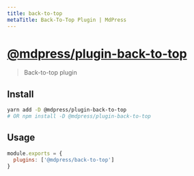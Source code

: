 ```yaml
---
title: back-to-top
metaTitle: Back-To-Top Plugin | MdPress
---
```


# [@mdpress/plugin-back-to-top](https://github.com/LinFeng1997/mdpress/tree/master/packages/%40vuepress/plugin-back-to-top)

> Back-to-top plugin

## Install

```bash
yarn add -D @mdpress/plugin-back-to-top
# OR npm install -D @mdpress/plugin-back-to-top
```

## Usage

```javascript
module.exports = {
  plugins: ['@mdpress/back-to-top']
}
```
